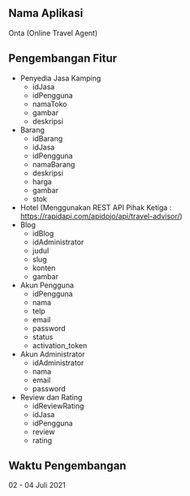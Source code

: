 ## Nama Aplikasi
Onta (Online Travel Agent)
## Pengembangan Fitur
- Penyedia Jasa Kamping
  - idJasa
  - idPengguna
  - namaToko
  - gambar
  <!-- DATA NYA AMBIL DARI TABEL PENGGUNA -->
  <!-- - telp -->
  <!-- - email -->
  - deskripsi
- Barang
  - idBarang
  - idJasa
  - idPengguna
  - namaBarang
  - deskripsi
  - harga
  - gambar
  - stok
- Hotel (Menggunakan REST API Pihak Ketiga : https://rapidapi.com/apidojo/api/travel-advisor/)
- Blog
  - idBlog
  - idAdministrator
  - judul
  - slug
  - konten
  - gambar
- Akun Pengguna
  - idPengguna
  - nama
  - telp
  - email
  - password
  - status
  - activation_token
- Akun Administrator
  - idAdministrator
  - nama
  - email
  - password
- Review dan Rating
  - idReviewRating
  - idJasa
  - idPengguna
  - review
  - rating
## Waktu Pengembangan
02 - 04 Juli 2021
